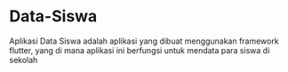 # Data-Siswa
Aplikasi Data Siswa adalah aplikasi yang dibuat menggunakan framework flutter, yang di mana aplikasi ini berfungsi untuk mendata para siswa di sekolah
